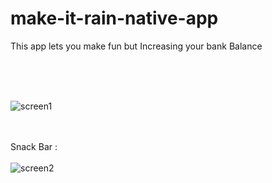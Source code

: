 # make-it-rain-native-app

This app lets you make fun but Increasing your bank Balance

</br>
<br></br>

![screen1](https://user-images.githubusercontent.com/62778911/145698447-520aaa4f-6830-4152-b873-c931e91c71a7.png)

<br></br>
Snack Bar : 
<br></br>
![screen2](https://user-images.githubusercontent.com/62778911/145698947-3b0f4fb4-b7a4-46b8-9939-756fa6258939.png)
